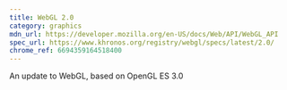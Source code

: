 ```yaml
---
title: WebGL 2.0
category: graphics
mdn_url: https://developer.mozilla.org/en-US/docs/Web/API/WebGL_API
spec_url: https://www.khronos.org/registry/webgl/specs/latest/2.0/
chrome_ref: 6694359164518400
---
```


An update to WebGL, based on OpenGL ES 3.0
